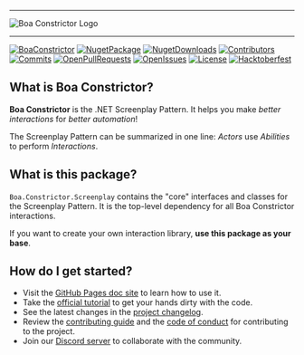 
---

![Boa Constrictor Logo](https://raw.githubusercontent.com/q2ebanking/boa-constrictor/main/logos/title/no-margin/png/logo-title-black-400x64.png)

---
[![BoaConstrictor](https://img.shields.io/badge/boa%20constrictor%20-The%20.NET%20Screenplay%20Pattern-blueviolet?logo=data:image/png;base64,iVBORw0KGgoAAAANSUhEUgAAAA8AAAATCAYAAABPwleqAAAACXBIWXMAAAWJAAAFiQFtaJ36AAABAUlEQVQ4jY2T623CQBCEP6L8xyW4A6ACKCEdxCWEDkgHUAHQQTpISnA6IB2YCjYatIeO5fwY6WTt+eY8s7PGzErrZGVczKxJ50vE2sy6HnKCLmd2u+EZS2AfditgkdXbSK6cGNEBLdAAR3/3l6RWZrYfkZq83i0lcjtCND9DvvEK7IKXX+DHpeZQDx4sybMOzb0+AB893uX3PavPBGkb9z9mQ77rSJ6a81fKOc9q5ZFI8luIcBN68ynyKfNy9Qa2U3OeItOGcl760A9B7x96FMezcb8xJsmWPT2/85wLo/yUs2rlv445xzU555eer9YlOQ6Nr2K7DP3Pec4JmnktAP4BJn0sgWz0+e4AAAAASUVORK5CYII=
)](https://github.com/q2ebanking/boa-constrictor)
[![NugetPackage](https://img.shields.io/nuget/v/Boa.Constrictor.Screenplay?label=NuGet%20Package)](https://www.nuget.org/packages/Boa.Constrictor.Screenplay/)
[![NugetDownloads](https://img.shields.io/nuget/dt/Boa.Constrictor.Screenplay)](https://www.nuget.org/stats/packages/Boa.Constrictor.Screenplay?groupby=Version)
[![Contributors](https://img.shields.io/github/contributors/q2ebanking/boa-constrictor)](https://github.com/q2ebanking/boa-constrictor/graphs/contributors)
[![Commits](https://img.shields.io/github/commit-activity/m/q2ebanking/boa-constrictor)](https://github.com/q2ebanking/boa-constrictor/commits/main)
[![OpenPullRequests](https://img.shields.io/github/issues-pr/q2ebanking/boa-constrictor)](https://github.com/q2ebanking/boa-constrictor/pulls)
[![OpenIssues](https://img.shields.io/github/issues/q2ebanking/boa-constrictor)](https://github.com/q2ebanking/boa-constrictor/issues)
[![License](https://img.shields.io/badge/license-Apache%202-blue)](./LICENSE.md)
[![Hacktoberfest](https://img.shields.io/github/hacktoberfest/2021/q2ebanking/boa-constrictor)](https://github.com/q2ebanking/boa-constrictor/issues)


## What is Boa Constrictor?

**Boa Constrictor** is the .NET Screenplay Pattern.
It helps you make *better interactions* for *better automation*!

The Screenplay Pattern can be summarized in one line:
*Actors* use *Abilities* to perform *Interactions*.


## What is this package?

`Boa.Constrictor.Screenplay` contains the "core" interfaces and classes for the Screenplay Pattern.
It is the top-level dependency for all Boa Constrictor interactions.

If you want to create your own interaction library, **use this package as your base**.


## How do I get started?

* Visit the [GitHub Pages doc site](https://q2ebanking.github.io/boa-constrictor/) to learn how to use it.
* Take the [official tutorial](https://q2ebanking.github.io/boa-constrictor/tutorial/overview/) to get your hands dirty with the code.
* See the latest changes in the [project changelog](https://github.com/q2ebanking/boa-constrictor/blob/main/Boa.Constrictor.Screenplay/CHANGELOG.md).
* Review the [contributing guide](https://q2ebanking.github.io/boa-constrictor/contributing/contributing-code/) and the [code of conduct](https://q2ebanking.github.io/boa-constrictor/contributing/code-of-conduct/) for contributing to the project.
* Join our [Discord server](https://discord.gg/pP3dXzYQ82)
to collaborate with the community.
